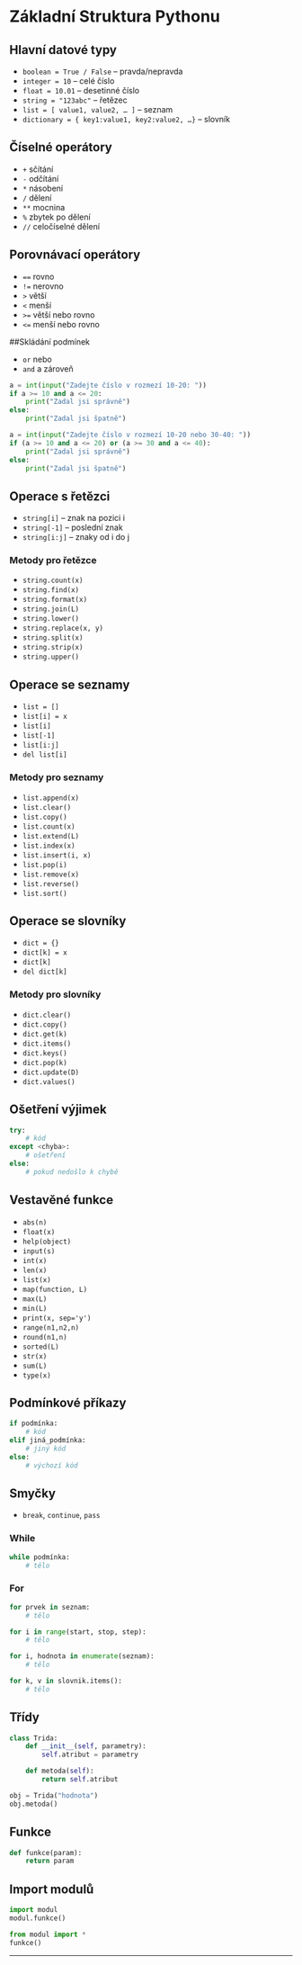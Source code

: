 # Základní Struktura Pythonu

## Hlavní datové typy
- `boolean = True / False` – pravda/nepravda
- `integer = 10` – celé číslo
- `float = 10.01` – desetinné číslo
- `string = "123abc"` – řetězec
- `list = [ value1, value2, … ]` – seznam
- `dictionary = { key1:value1, key2:value2, …}` – slovník

## Číselné operátory
- `+` sčítání
- `-` odčítání
- `*` násobení
- `/` dělení
- `**` mocnina
- `%` zbytek po dělení
- `//` celočíselné dělení

## Porovnávací operátory
- `==` rovno
- `!=` nerovno
- `>` větší
- `<` menší
- `>=` větší nebo rovno
- `<=` menší nebo rovno

##Skládání podmínek
- `or` nebo
- `and` a zároveň
  
```Python  
a = int(input("Zadejte číslo v rozmezí 10-20: "))
if a >= 10 and a <= 20:
    print("Zadal jsi správně")
else:
    print("Zadal jsi špatně")
```
```Python
a = int(input("Zadejte číslo v rozmezí 10-20 nebo 30-40: "))
if (a >= 10 and a <= 20) or (a >= 30 and a <= 40):
    print("Zadal jsi správně")
else:
    print("Zadal jsi špatně")
```


## Operace s řetězci
- `string[i]` – znak na pozici i
- `string[-1]` – poslední znak
- `string[i:j]` – znaky od i do j

### Metody pro řetězce
- `string.count(x)`
- `string.find(x)`
- `string.format(x)`
- `string.join(L)`
- `string.lower()`
- `string.replace(x, y)`
- `string.split(x)`
- `string.strip(x)`
- `string.upper()`

## Operace se seznamy
- `list = []`
- `list[i] = x`
- `list[i]`
- `list[-1]`
- `list[i:j]`
- `del list[i]`

### Metody pro seznamy
- `list.append(x)`
- `list.clear()`
- `list.copy()`
- `list.count(x)`
- `list.extend(L)`
- `list.index(x)`
- `list.insert(i, x)`
- `list.pop(i)`
- `list.remove(x)`
- `list.reverse()`
- `list.sort()`

## Operace se slovníky
- `dict = {}`
- `dict[k] = x`
- `dict[k]`
- `del dict[k]`

### Metody pro slovníky
- `dict.clear()`
- `dict.copy()`
- `dict.get(k)`
- `dict.items()`
- `dict.keys()`
- `dict.pop(k)`
- `dict.update(D)`
- `dict.values()`

## Ošetření výjimek
```python
try:
    # kód
except <chyba>:
    # ošetření
else:
    # pokud nedošlo k chybě
```

## Vestavěné funkce
- `abs(n)`
- `float(x)`
- `help(object)`
- `input(s)`
- `int(x)`
- `len(x)`
- `list(x)`
- `map(function, L)`
- `max(L)`
- `min(L)`
- `print(x, sep='y')`
- `range(n1,n2,n)`
- `round(n1,n)`
- `sorted(L)`
- `str(x)`
- `sum(L)`
- `type(x)`

## Podmínkové příkazy
```python
if podmínka:
    # kód
elif jiná_podmínka:
    # jiný kód
else:
    # výchozí kód
```

## Smyčky
- `break`, `continue`, `pass`

### While
```python
while podmínka:
    # tělo
```

### For
```python
for prvek in seznam:
    # tělo

for i in range(start, stop, step):
    # tělo

for i, hodnota in enumerate(seznam):
    # tělo

for k, v in slovnik.items():
    # tělo
```

## Třídy
```python
class Trida:
    def __init__(self, parametry):
        self.atribut = parametry

    def metoda(self):
        return self.atribut

obj = Trida("hodnota")
obj.metoda()
```

## Funkce
```python
def funkce(param):
    return param
```

## Import modulů
```python
import modul
modul.funkce()

from modul import *
funkce()
```

---

